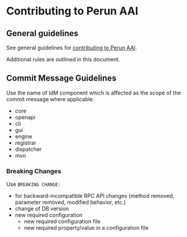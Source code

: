 # Contributing to Perun AAI

## General guidelines

See general guidelines for [contributing to Perun AAI](https://gitlab.ics.muni.cz/perun/common/-/blob/main/CONTRIBUTING.md).

Additional rules are outlined in this document.

## Commit Message Guidelines

Use the name of IdM component which is affected as the scope of the commit message where applicable:

- core
- openapi
- cli
- gui
- engine
- registrar
- dispatcher
- mvn

### Breaking Changes

Use `BREAKING CHANGE:`

- for backward-incompatible RPC API changes (method removed, parameter removed, modified behavior, etc.)
- change of DB version
- new required configuration
  - new required configuration file
  - new required property/value in a configuration file
